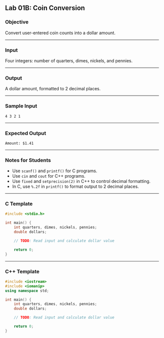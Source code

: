 ## Lab 01B: Coin Conversion

### Objective

Convert user-entered coin counts into a dollar amount.

---

### Input

Four integers: number of quarters, dimes, nickels, and pennies.

---

### Output

A dollar amount, formatted to 2 decimal places.

---

### Sample Input

```
4 3 2 1
```

---

### Expected Output

```
Amount: $1.41
```

---

### Notes for Students

- Use `scanf()` and `printf()` for C programs.
- Use `cin` and `cout` for C++ programs.
- Use `fixed` and `setprecision(2)` in C++ to control decimal formatting.
- In C, use `%.2f` in `printf()` to format output to 2 decimal places.

---

### C Template

```c
#include <stdio.h>

int main() {
    int quarters, dimes, nickels, pennies;
    double dollars;

    // TODO: Read input and calculate dollar value

    return 0;
}
```

---

### C++ Template

```cpp
#include <iostream>
#include <iomanip>
using namespace std;

int main() {
    int quarters, dimes, nickels, pennies;
    double dollars;

    // TODO: Read input and calculate dollar value

    return 0;
}
```



